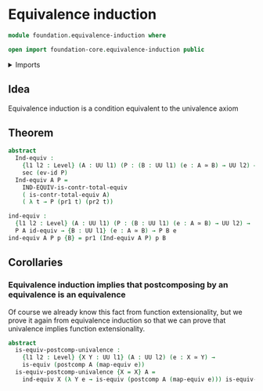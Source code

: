 # Equivalence induction

```agda
module foundation.equivalence-induction where

open import foundation-core.equivalence-induction public
```

<details><summary>Imports</summary>

```agda
open import foundation.dependent-pair-types
open import foundation.functions
open import foundation.univalence
open import foundation.universe-levels

open import foundation-core.equivalences
open import foundation-core.sections
```

</details>

## Idea

Equivalence induction is a condition equivalent to the univalence axiom

## Theorem

```agda
abstract
  Ind-equiv :
    {l1 l2 : Level} (A : UU l1) (P : (B : UU l1) (e : A ≃ B) → UU l2) →
    sec (ev-id P)
  Ind-equiv A P =
    IND-EQUIV-is-contr-total-equiv
    ( is-contr-total-equiv A)
    ( λ t → P (pr1 t) (pr2 t))

ind-equiv :
  {l1 l2 : Level} (A : UU l1) (P : (B : UU l1) (e : A ≃ B) → UU l2) →
  P A id-equiv → {B : UU l1} (e : A ≃ B) → P B e
ind-equiv A P p {B} = pr1 (Ind-equiv A P) p B
```

## Corollaries

### Equivalence induction implies that postcomposing by an equivalence is an equivalence

Of course we already know this fact from function extensionality, but we prove
it again from equivalence induction so that we can prove that univalence implies
function extensionality.

```agda
abstract
  is-equiv-postcomp-univalence :
    {l1 l2 : Level} {X Y : UU l1} (A : UU l2) (e : X ≃ Y) →
    is-equiv (postcomp A (map-equiv e))
  is-equiv-postcomp-univalence {X = X} A =
    ind-equiv X (λ Y e → is-equiv (postcomp A (map-equiv e))) is-equiv-id
```
